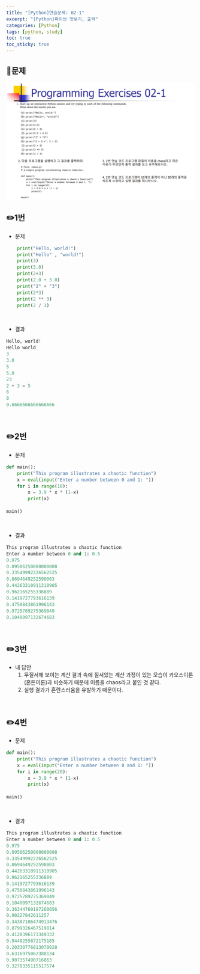 ```yaml
---
title: "[Python]연습문제: 02-1"
excerpt: "[Python]파이썬 맛보기, 출력"
categories: [Python]
tags: [python, study]
toc: true
toc_sticky: true
---
```

## 📝문제
![문제 이미지-불러오기 실패](/assets/Image/python_assign_02_1.png)
<br>

## ✏️1번
- 문제<br>
```python
    print("Hello, world!")
    print("Hello" , "world!")
    print(3)
    print(3.0)
    print(2+3)
    print(2.0 + 3.0)
    print("2" + "3")
    print(2*3)
    print(2 ** 3)
    print(2 / 3)
```

<br>

- 결과<br>
```python
Hello, world!
Hello world
3
3.0
5
5.0
23
2 + 3 = 5
6
8
0.6666666666666666
```

<br>

## ✏️2번
- 문제<br>
```python
def main():
    print("This program illustrates a chaotic function")
    x = eval(input("Enter a number between 0 and 1: "))
    for i in range(10):
        x = 3.9 * x * (1-x)
        print(x)

main()
```

<br>

- 결과<br>
```python
This program illustrates a chaotic function
Enter a number between 0 and 1: 0.5
0.975
0.09506250000000008
0.33549992226562525
0.8694649252590003
0.44263310911310905
0.962165255336889
0.1419727793616139
0.4750843861996143
0.9725789275369049
0.1040097132674683
```

<br>

## ✏️3번
- 내 답안
  1. 무질서해 보이는 계산 결과 속에 질서있는 계산 과정이 있는 모습이 카오스이론(혼돈이론)과 비슷하기 때문에 이름을 chaos라고 붙인 것 같다.
  2. 실행 결과가 혼란스러움을 유발하기 때문이다.
   
<br>

## ✏️4번
- 문제<br>
```python
def main():
    print("This program illustrates a chaotic function")
    x = eval(input("Enter a number between 0 and 1: "))
    for i in range(20):
        x = 3.9 * x * (1-x)
        print(x)

main()
```

<br>

- 결과<br>
```python
This program illustrates a chaotic function
Enter a number between 0 and 1: 0.5
0.975
0.09506250000000008
0.33549992226562525
0.8694649252590003
0.44263310911310905
0.962165255336889
0.1419727793616139
0.4750843861996143
0.9725789275369049
0.1040097132674683
0.36344760197260056
0.90227842611257
0.34387106474913476
0.8799326467519814
0.4120396173349332
0.9448255872175185
0.20330776813070028
0.6316975062388134
0.907357490716863
0.3278335115517574
```

  